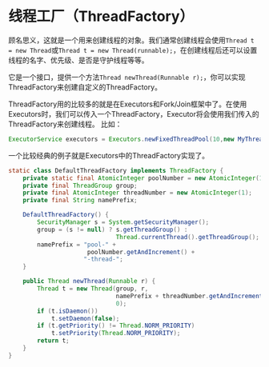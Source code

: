 # 线程工厂（ThreadFactory）
顾名思义，这就是一个用来创建线程的对象。我们通常创建线程会使用`Thread t = new Thread`或`Thread t = new Thread(runnable);`，在创建线程后还可以设置线程的名字、优先级、是否是守护线程等等。

它是一个接口，提供一个方法`Thread newThread(Runnable r);`，你可以实现ThreadFactory来创建自定义的ThreadFactory。

ThreadFactory用的比较多的就是在Executors和Fork/Join框架中了。在使用Executors时，我们可以传入一个ThreadFactory，Executor将会使用我们传入的ThreadFactory来创建线程。
比如：
```java
ExecutorService executors = Executors.newFixedThreadPool(10,new MyThreadFactory());
```

一个比较经典的例子就是Executors中的ThreadFactory实现了。
```java
static class DefaultThreadFactory implements ThreadFactory {
    private static final AtomicInteger poolNumber = new AtomicInteger(1);
    private final ThreadGroup group;
    private final AtomicInteger threadNumber = new AtomicInteger(1);
    private final String namePrefix;

    DefaultThreadFactory() {
        SecurityManager s = System.getSecurityManager();
        group = (s != null) ? s.getThreadGroup() :
                              Thread.currentThread().getThreadGroup();
        namePrefix = "pool-" +
                      poolNumber.getAndIncrement() +
                     "-thread-";
    }

    public Thread newThread(Runnable r) {
        Thread t = new Thread(group, r,
                              namePrefix + threadNumber.getAndIncrement(),
                              0);
        if (t.isDaemon())
            t.setDaemon(false);
        if (t.getPriority() != Thread.NORM_PRIORITY)
            t.setPriority(Thread.NORM_PRIORITY);
        return t;
    }
}
```